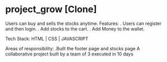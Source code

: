 # project_grow [Clone]

Users can buy and sells the stocks anytime.
Features:
. Users can register and then login.
. Add stocks to the cart.
. Add Money to the wallet.

Tech Stack: HTML | CSS | JAVASCRIPT

Areas of responsibility:
  .Built the footer page and stocks page
 A collaborative project built by a team of 3 executed in 10
days

